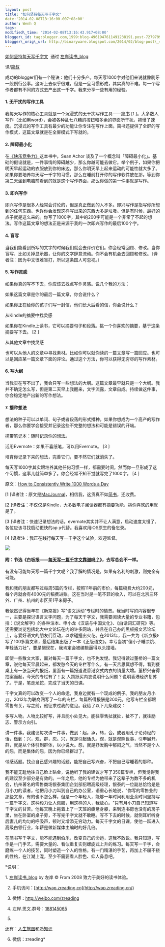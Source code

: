 ```yaml
--- 
layout: post 
title: "如何坚持每天写千字文" 
date:'2014-02-08T13:16:00.007+08:00' 
author: Wenh Q
tags:
modified\_time: '2014-02-08T13:16:43.917+08:00' 
blogger\_id: tag:blogger.com,1999:blog-4961947611491238191.post-7279799223129105952
blogger\_orig\_url: http://binaryware.blogspot.com/2014/02/blog-post\_4444.html
---
```

[如何坚持每天写千字文](http://www.zreading.cn/archives/4217.html)  通过 [左岸读书\_blog](http://www.zreading.cn/)



译/[简叔](http://jianshu.io/p/53eea6022d58)



成功的blogger们有一个秘诀：他们十分多产。每天写1000字对他们来说就像刷牙一般例行公事。这听上去似乎很难，但是一旦习惯形成，其实真的不难。每一个写作者都有不同的方式去产出这一千字。我来分享一些有用的经验。

<div>

#### 1. 无干扰的写作工具

我每天写作的核心工具就是一个沉浸式的无干扰写作工具——[简书](http://jianshu.io/p/wxeN9i)
[1
]。大多数人写作（比如用word），会被各种乱七八糟的按钮和多余的界面所干扰，拖慢了速度。沉浸式的写作工具有最少的功能让你专注在写作上面。简书还提供了全屏的写作模式，这篇文章就是在全屏模式下写就的。

#### 2. 障碍最小化

在[《快乐竞争力》](http://book.douban.com/subject/105%20%20%2044103/)这本书中，Sean
Achor
谈及了一个概念叫「障碍最小化」。基础的假设就是，一件事情的障碍越少，那么你越可能去做它。举个例子，如果你把明天早起运动的衣服放到你的床边，那么你明天早上起来运动的可能性就大多了。如果你要培养每天写一千字的习惯，那么在睡前打开你的写作软件放在那，等到你第二天坐到电脑前看到的就是这个写作界面，那么你做的第一件事就是写作。

#### 3. 即兴写作

即兴写作是很多人经常会讨论的，但是真正做到的人不多。即兴写作是指写你所想到的任何东西。也许你会发现这样写出来的东西大多是垃圾。但是有时候，最好的点子就是这么来的。你写了1000字，其中的200字可能是一个非常了不起的想法。写作这篇文章的想法正是来源于我的一次即兴写作的最后100个字。

</div>

<div>




</div>

#### 4. 盲写

当我们能看到所写的文字的时候我们就会去评价它们。你会经常回顾、修改。当你盲写，比如关掉显示器，让你的文字肆意流动。你不会有机会去回顾和修改。（译者注：因为中文很难盲打，所以这条国人可忽视。）


#### 5. 写作灵感

如果你真的写不下去，你应该去找点写作灵感。说几个我的方法：



如果这篇文章是你的最后一篇文章，你会说什么？

如果你正在给你的孩子们写一封信，他们长大后看的信，你会说什么？

从Kindle的摘要中找灵感

如果你在Kindle上读书，它可以摘要句子和段落。挑一个你喜欢的摘要，基于这条摘要写下去。
[2
]

从其他文章中找灵感

也可以从他人的文章中寻找素材。比如你可以就你读的一篇文章写一篇回应。也可以是回应某一篇文章下面的评论。通过这个方法，你可以获得无穷尽的写作素材。


#### 6. 写大纲

当我实在写不出了，我会只写一些想法的大纲。这篇文章最早就只是一个大纲。我并不确定怎么写，但是第二天早上我醒来，文字流露，文章自成。持续做这件事，你会稳定地产出新的写作想法。


#### 7. 播种想法

想法的种子可以以单词、句子或者段落的形式播种。如果你想成为一个高产的写作者，那么你要学会接受并记录这些不完整的想法和可能是错误的开端。



携带笔记本：随时记录你的想法。

活用Evernote：如果不喜纸笔，可以用Evernote。
[3
]

培育你记录下来的想法，完善它们，要不然它们就消失了。



每天写1000字其实跟培养其他任何习惯一样，都需要时间。然而你一旦形成了这个习惯，这事儿就简单多了。你会经常不知不觉就写完了1000字。
[4
]





原文：[How to Consistently Write 1000 Words a
Day](http://www.searchenginejournal.com/how-to-consistently-write-1000-words-a-day/)




[1
]译者注：原文是[MacJournal](https://itunes.apple.com/us/app/macjournal/id439930856?mt=12)，相信我，这货真不如[简书](http://jianshu.io/)，还收费。


[2
]译者注：不仅仅是Kindle，大多数电子阅读器都有摘要功能，挑你喜欢的用就是了。


[3
]译者注：快速记录想法的话，evernote其实并不让人满意，启动速度太慢了，各位应该寻找启动更快的ap
p代替。我喜欢用iOS原生的备忘录。


[4
]译者注：我正在践行每天写一千字这个试验，欢迎监督。



![](https://images-blogger-opensocial.googleusercontent.com/gadgets/proxy?url=http%3A%2F%2Fzreading-img.qiniudn.com%2Fupload%2Fxz.jpg&container=blogger&gadget=a&rewriteMime=image%2F*)


#### 附：节选《白板报——[每天写一篇千字文靠谱吗？](http://www.baibanbao.net/creativewriting/2014/02/02/is-it-possible-to-write-1000-words-per-day/)》，去写总会不一样。

有没有可能每天写一篇千字文呢？我了解的情况是，如果有名利的刺激，则完全有可能。



我和我的朋友都写过每周5篇的专栏，按照11年前的市价，每篇稿费大约200元，每个月就会有4000元的稿费进账。这在当时是一笔不菲的收入，可以在北京三环外、广州、杭州的市区买1平米房子。



我依然记得当年在《新京报》写"语文运动"专栏时的情景。我当时写的内容很专一，主要是探讨语言文字问题，为了每天千字文，我需要阅读大量的专业书籍，包括：《说文解字》的各种注本、申小龙《汉语与中国文化》、《白话词汇研究》等。还需要浏览包括北大中文论坛在内的许多网站，并且在自己办的黑板报文艺论坛上，与爱好语文的朋友们互动，以求碰撞出火花。在2013年，我一共为《新京报》写了100多篇文章，最后结集出版了一本《正版语文》。幸亏当初"傻小子睡凉炕、年轻活力壮"，要是搁现在，我肯定会被编辑逼得以头撞墙。



即使一些散文大家，面对每天一篇千字文，也不免发憷。我记得读过董桥的一篇文章，说他每天早晨起来，都发愁今天的专栏写什么。有一天苦思冥想不得，看到餐桌上有一张当天的报纸，里面有一篇报道说香港女式内衣的销量大增。董桥兴奋得拍案而起，今天的专栏有了！女
人踊跃买内衣说明什么问题？说明香港经济复苏了。于是，笔走龙蛇，完成了当天的日课。



千字文真的可以改变一个人的命运，我身边就有一个现成的例子。我的朋友月小刀，2012年为联商网写了一年的专栏，每篇所得报酬是200元。他写专栏全都跟零售有关，写之前，他征求过我的意见。我给了以下几条建议：

多写人物。人物比较好写，并且能小处见大。能往零售扯就扯，扯不了，就往励志、警示方向引。

讲一件事。我建议每次讲一件事，做到：起，承，转，合。或者用孔子论诗经的话，做到：兴，观，群，怨。兴，就是引起话头。观，就是观照世事，引申展开。群，就是从个体引到群体，以小说大。怨，就是抒发胸中郁闷之气，当然不是个人的怨，而是集体的怨，因为你已经群过了。

带感话题。找点自己感兴趣的话题，能把自己写兴奋，不把自己写睡着的那种。



我不能无耻地往自己脸上贴金，说他听了我的建议才写了350篇专栏，但我觉得我的建议至少部分是有效的。一年之后，他的专栏为他带来了这辈子为数不多的机会，杭州著名的零售商场银泰集团企划部招聘高级经理，银泰的一位副总恰恰是是月小刀的读者，他把月小刀叫到自己的办公室，语重心长地说，"你写的零售业的那些文章，有的也不怎么样，但是一个年轻人，能够一年时间利用业余时间坚持写一篇千字文，这种毅力让人佩服，用这样的人，我放心。"只有月小刀自己知道写千字文的甘苦。他每天晚上拖着上了一天班的疲惫身躯，来到连书房也没有的房子里，坐在卧室的桌子旁，不写完千字文就不敢睡。写不下去的时候，就侧耳听听身后妻儿的均匀的呼吸声，顿时又增添无穷动力。每天千字文的日课，使他一跃进入高级白领行业，年薪是做新媒体主编时的好几倍。



在简书写千字文，能不能遇到伯乐，改变自己的命运，这我不敢说。我只知道，写作是一门手艺，需要大量的、看似重复实则螺旋式上升的练习。每天写一千字，会磨练一个人的技艺，同时塑造一个人的性格。有一门精湛的手艺，再加上不屈不挠的性格，在江湖上混，至少不需要看人脸色、仰人鼻息吧。



*说明：



1. [左岸读书\_blog](http://zreading.cn/) by 左岸 © From 2008
致力于美好的读书体验。



2. 手机访问：[http://wap.zreading.cn](http://wap.zreading.cn/)



3. 微博：<http://weibo.com/zreading>



4. 左岸.思文.群号：[188145065](http://www.zreading.cn/siwen/siwen.html)



5.
还有：[人生旅图](http://www.zreading.net/)和[冷知识](http://www.zreading.net/lenzhishi)



6. 微信：zreading*
